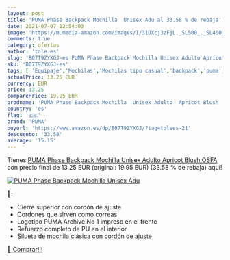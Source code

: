 ```yaml
---
layout: post
title: 'PUMA Phase Backpack Mochilla  Unisex Adu al 33.58 % de rebaja'
date: 2021-07-07 12:54:03
image: 'https://m.media-amazon.com/images/I/31DXcj3zFjL._SL500_._SL400_.jpg'
comments: true
category: ofertas
author: 'tole.es'
slug: 'B07T9ZYXGJ-es PUMA Phase Backpack Mochilla Unisex Adulto Apricot Blush OSFA'
sku: 'B07T9ZYXGJ-es'
tags: [ 'Equipaje','Mochilas','Mochilas tipo casual','backpack','puma', ]
actualPrice: 13.25 EUR
currency: EUR
price: 13.25
comparePrice: 19.95 EUR
prodname: 'PUMA Phase Backpack Mochilla  Unisex Adulto  Apricot Blush  OSFA'
country: 'es'
flag: '🇪🇸'
brand: 'PUMA'
buyurl: 'https://www.amazon.es/dp/B07T9ZYXGJ/?tag=tolees-21'
descuento: '33.58'
average: '15.15'
---
```


Tienes [PUMA Phase Backpack Mochilla  Unisex Adulto  Apricot Blush  OSFA](https://www.amazon.es/dp/B07T9ZYXGJ/?tag=tolees-21) con precio final de  13.25 EUR (original: 19.95 EUR) (33.58 %  de rebaja) aqui!

[![PUMA Phase Backpack Mochilla  Unisex Adu](https://m.media-amazon.com/images/I/31DXcj3zFjL._SL500_._SL400_.jpg)](https://www.amazon.es/dp/B07T9ZYXGJ/?tag=tolees-21)

🔎:

- Cierre superior con cordón de ajuste
- Cordones que sirven como correas
- Logotipo PUMA Archive No 1 impreso en el frente
- Refuerzo completo de PU en el interior
- Silueta de mochila clásica con cordón de ajuste

[🛒 Comprar!!!](https://www.amazon.es/dp/B07T9ZYXGJ/?tag=tolees-21)
